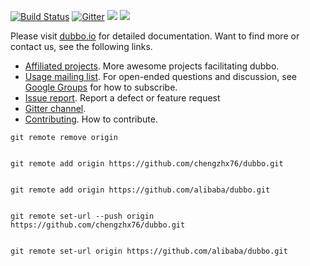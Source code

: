 [![Build Status](https://travis-ci.org/alibaba/dubbo.svg?branch=master)](https://travis-ci.org/alibaba/dubbo) 
[![Gitter](https://badges.gitter.im/alibaba/dubbo.svg)](https://gitter.im/alibaba/dubbo?utm_source=badge&utm_medium=badge&utm_campaign=pr-badge)
![](https://img.shields.io/github/license/alibaba/dubbo.svg)
![](https://img.shields.io/maven-central/v/com.alibaba/dubbo.svg)

Please visit [dubbo.io](http://dubbo.io) for detailed documentation. Want to find more or contact us, see the following links.  
* [Affiliated projects](http://github.com/dubbo). More awesome projects facilitating dubbo.
* [Usage mailing list](https://groups.google.com/forum/#!forum/dubbo). For open-ended questions and discussion, see [Google Groups](https://sites.google.com/site/tomihasa/google-groups-faq#subscribetogroup) for how to subscribe.
* [Issue report](https://github.com/alibaba/dubbo/issues). Report a defect or feature request
* [Gitter channel](https://gitter.im/alibaba/dubbo). 
* [Contributing](https://github.com/alibaba/dubbo/blob/master/CONTRIBUTING.md). How to contribute.

```
git remote remove origin


git remote add origin https://github.com/chengzhx76/dubbo.git


git remote add origin https://github.com/alibaba/dubbo.git


git remote set-url --push origin https://github.com/chengzhx76/dubbo.git


git remote set-url origin https://github.com/alibaba/dubbo.git

```
